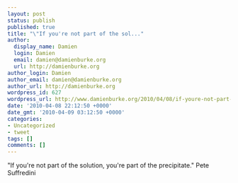 ```yaml
---
layout: post
status: publish
published: true
title: "\"If you're not part of the sol..."
author:
  display_name: Damien
  login: Damien
  email: damien@damienburke.org
  url: http://damienburke.org
author_login: Damien
author_email: damien@damienburke.org
author_url: http://damienburke.org
wordpress_id: 627
wordpress_url: http://www.damienburke.org/2010/04/08/if-youre-not-part-of-the-sol/
date: '2010-04-08 22:12:50 +0000'
date_gmt: '2010-04-09 03:12:50 +0000'
categories:
- Uncategorized
- tweet
tags: []
comments: []
---
```

<p>"If you're not part of the solution, you're part of the precipitate." Pete Suffredini</p>

